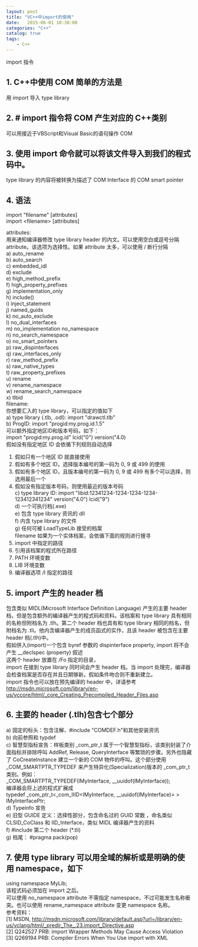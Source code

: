 ```yaml
---
layout: post
title: "VC++中import的使用"
date:   2015-06-01 10:38:00 
categories: "C++"
catalog: true
tags: 
    - C++
---
```




import 指令     

## 1. C++中使用 COM 简单的方法是  

用 import 导入 type library     

## 2. # import 指令将 COM 产生对应的 C++类别  

可以用接近于VBScript和Visual Basic的语句操作 COM     

## 3. 使用 import 命令就可以将该文件导入到我们的程式码中。  

type library 的内容将被转换为描述了 COM Interface 的 COM smart pointer     


## 4. 语法  

import "filename" [attributes]     
import &lt;filename&gt; [attributes]     

attributes:     
用来通知编译器修改 type library header 的内文。可以使用空白或逗号分隔 attribute。该选项为选择性。如果 attribute 太多，可以使用 / 断行分隔     
a) auto_rename     
b) auto_search   
c) embedded_idl     
d) exclude     
e) high_method_prefix     
f) high_property_prefixes     
g) implementation_only     
h) include()   
i) inject_statement     
j) named_guids     
k) no_auto_exclude     
l) no_dual_interfaces     
m) no_implementation no_namespace   
n) no_search_namespace     
o) no_smart_pointers     
p) raw_dispinterfaces     
q) raw_interfaces_only     
r) raw_method_prefix     
s) raw_native_types     
t) raw_property_prefixes     
u) rename     
v) rename_namespace     
w) rename_search_namespace     
x) tlbid   
 filename:     
你想要汇入的 type library，可以指定的值如下     
a) type library (.tlb, .odl): import "drawctl.tlb"     
b) ProgID: import "progid:my.prog.id.1.5"     
 可以额外指定地区ID和版本号码，如下：     
 import "progid:my.prog.id" lcid("0") version("4.0)     
 假如没有指定地区 ID 会依循下列规则自动选择     
 1) 假如只有一个地区 ID 就直接使用   
 2) 假如有多个地区 ID，选择版本编号的第一码为 0, 9 或 499 的使用     
 3) 假如有多个地区 ID，且版本编号的第一码为 0, 9 或 499 有多个可以选择，则选用最后一个     
 4) 假如没有指定版本号码，则使用最近的版本号码     
c) type library ID: import "libid:12341234-1234-1234-1234-123412341234" version("4.0") lcid("9")     
d) 一个可执行档(.exe)     
e) 包含 type library 资讯的 dll     
f) 内含 type library 的文件     
g) 任何可被 LoadTypeLib 接受的档案     
filename 如果为一个实体档案，会依循下面的规则进行搜寻     
1) import 中指定的路径     
2) 引用该档案的程式所在路径     
3) PATH 环境变数     
4) LIB 环境变数     
5) 编译器选项 /I 指定的路径     

## 5. import 产生的 header 档  

 包含类似 MIDL(Microsoft Interface Definition Language) 产生的主要 header 档，但是包含额外的编译器产生的程式码和资料。该档案和 type library 具有相同的名称但附档名为 .tlh。第二个 header 档也具有和 type library 相同的档名，但附档名为 .tli。他内含编译器产生的成员函式的实作，且该 header 被包含在主要 header 档(.tlh)中。     
 假如併入(import)一个包含 byref 参数的 dispinterface property, import 将不会产生 __declspec (property) 叙述     
 这两个 header 放置在 /Fo 指定的目录，     
 import 在接到 type library 同时间会产生 header 档。当 import 处理完，编译器会检查档案是否存在并且日期够新。假如条件吻合则不重新建立。     
 import 指令也可以放在预先编译的 header 中，详请参考 <a href="http://msdn.microsoft.com/library/en-us/vccore/html/_core_Creating_Precompiled_Header_Files.asp"><span style="color: #000080;">http://msdn.microsoft.com/library/en-us/vccore/html/_core_Creating_Precompiled_Header_Files.asp</span></a>     

## 6. 主要的 header (.tlh)包含七个部分     

 a) 固定的标头：包含注解、#include "COMDEF.h"和其他安装资讯     
 b) 向前参照和 typdef     
 c) 智慧型指标宣告：样板类别 _com_ptr_t 属于一个智慧型指标，该类别封装了介面指标并排除呼叫 AddRef, Release, QueryInterface 等繁琐的步骤。另外也隐藏了 CoCreateInstance 建立一个新的 COM 物件的呼叫。这个部分使用 _COM_SMARTPTR_TYPEDEF 来产生特异化(Specialization)版本的 _com_ptr_t 类别。例如：     
_COM_SMARTPTR_TYPEDEF(IMyInterface, __uuidof(IMyInterface));     
编译器会将上述的程式扩展成     
typedef _com_ptr_t&lt;_com_IIID&lt;IMyInterface, __uuidof(IMyInterface)&gt; &gt; IMyInterfacePtr;     
 d) Typeinfo 宣告     
 e) 旧型 GUIDE 定义：选择性部分，包含命名过的 GUID 常数 ，命名类似 CLSID_CoClass 和 IID_Interface，类似 MIDL 编译器产生的资料     
 f) #include 第二个 header (*.tli)     
 g) 档尾： #pragma pack(pop)     
   
## 7. 使用 type library 可以用全域的解析或是明确的使用 namespace，如下    

using namespace MyLib;     
 该程式码必须加在 import 之后。     
 可以使用 no_namespace attribute 不需指定 namespace，不过可能发生名称衝突。也可以使用 rename_namespace attribute 变更 namespace 名称。     
参考资料：     
[1] MSDN, <a href="http://msdn.microsoft.com/library/default.asp?url=/library/en-us/vclang/html/_predir_The_.23.import_Directive.asp"><span style="color: #000080;">http://msdn.microsoft.com/library/default.asp?url=/library/en-us/vclang/html/_predir_The_.23.import_Directive.asp</span></a>     
[2] Q242527 PRB: import Wrapper Methods May Cause Access Violation   
[3] Q269194 PRB: Compiler Errors When You Use import with XML   